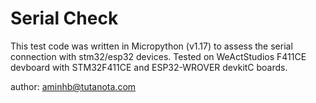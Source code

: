 # Serial Check
This test code was written in Micropython (v1.17) to assess the serial connection with stm32/esp32 devices.
Tested on WeActStudios F411CE devboard with STM32F411CE and ESP32-WROVER devkitC boards.<br />

author: aminhb@tutanota.com
